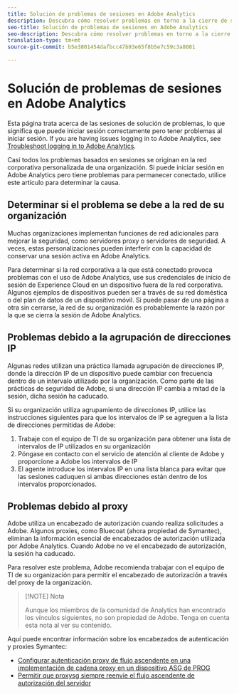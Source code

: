 ```yaml
---
title: Solución de problemas de sesiones en Adobe Analytics
description: Descubra cómo resolver problemas en torno a la cierre de sesión de Adobe Analytics.
seo-title: Solución de problemas de sesiones en Adobe Analytics
seo-description: Descubra cómo resolver problemas en torno a la cierre de sesión de Adobe Analytics.
translation-type: tm+mt
source-git-commit: b5e3801454dafbcc47b93e65f8b5e7c59c3a8081

---
```



# Solución de problemas de sesiones en Adobe Analytics

Esta página trata acerca de las sesiones de solución de problemas, lo que significa que puede iniciar sesión correctamente pero tener problemas al iniciar sesión. If you are having issues logging in to Adobe Analytics, see [Troubleshoot logging in to Adobe Analytics](troubleshoot-login.md).

Casi todos los problemas basados en sesiones se originan en la red corporativa personalizada de una organización. Si puede iniciar sesión en Adobe Analytics pero tiene problemas para permanecer conectado, utilice este artículo para determinar la causa.

## Determinar si el problema se debe a la red de su organización

Muchas organizaciones implementan funciones de red adicionales para mejorar la seguridad, como servidores proxy o servidores de seguridad. A veces, estas personalizaciones pueden interferir con la capacidad de conservar una sesión activa en Adobe Analytics.

Para determinar si la red corporativa a la que está conectado provoca problemas con el uso de Adobe Analytics, use sus credenciales de inicio de sesión de Experience Cloud en un dispositivo fuera de la red corporativa. Algunos ejemplos de dispositivos pueden ser a través de su red doméstica o del plan de datos de un dispositivo móvil. Si puede pasar de una página a otra sin cerrarse, la red de su organización es probablemente la razón por la que se cierra la sesión de Adobe Analytics.

## Problemas debido a la agrupación de direcciones IP

Algunas redes utilizan una práctica llamada agrupación de direcciones IP, donde la dirección IP de un dispositivo puede cambiar con frecuencia dentro de un intervalo utilizado por la organización. Como parte de las prácticas de seguridad de Adobe, si una dirección IP cambia a mitad de la sesión, dicha sesión ha caducado.

Si su organización utiliza agrupamiento de direcciones IP, utilice las instrucciones siguientes para que los intervalos de IP se agreguen a la lista de direcciones permitidas de Adobe:

1. Trabaje con el equipo de TI de su organización para obtener una lista de intervalos de IP utilizados en su organización
2. Póngase en contacto con el servicio de atención al cliente de Adobe y proporcione a Adobe los intervalos de IP
3. El agente introduce los intervalos IP en una lista blanca para evitar que las sesiones caduquen si ambas direcciones están dentro de los intervalos proporcionados.

## Problemas debido al proxy

Adobe utiliza un encabezado de autorización cuando realiza solicitudes a Adobe. Algunos proxies, como Bluecoat (ahora propiedad de Symantec), eliminan la información esencial de encabezados de autorización utilizada por Adobe Analytics. Cuando Adobe no ve el encabezado de autorización, la sesión ha caducado.

Para resolver este problema, Adobe recomienda trabajar con el equipo de TI de su organización para permitir el encabezado de autorización a través del proxy de la organización.

> [!NOTE] Nota
>
> Aunque los miembros de la comunidad de Analytics han encontrado los vínculos siguientes, no son propiedad de Adobe. Tenga en cuenta esta nota al ver su contenido.

Aquí puede encontrar información sobre los encabezados de autenticación y proxies Symantec:

* [Configurar autenticación proxy de flujo ascendente en una implementación de cadena proxy en un dispositivo ASG de PROG](https://support.symantec.com/en_US/article.TECH246122.html)
* [Permitir que proxysg siempre reenvíe el flujo ascendente de autorización del servidor](https://support.symantec.com/en_US/article.TECH244708.html)

